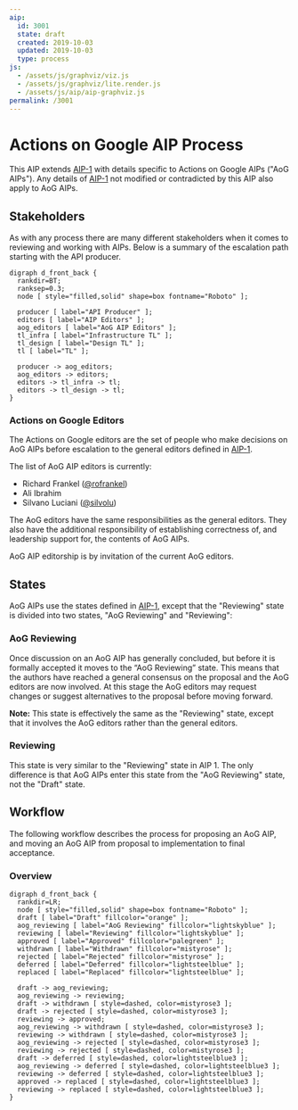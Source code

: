 ```yaml
---
aip:
  id: 3001
  state: draft
  created: 2019-10-03
  updated: 2019-10-03
  type: process
js:
  - /assets/js/graphviz/viz.js
  - /assets/js/graphviz/lite.render.js
  - /assets/js/aip/aip-graphviz.js
permalink: /3001
---
```


# Actions on Google AIP Process

This AIP extends [AIP-1][] with details specific to Actions on Google AIPs
("AoG AIPs"). Any details of [AIP-1][] not modified or contradicted by this AIP
also apply to AoG AIPs.

## Stakeholders

As with any process there are many different stakeholders when it comes to
reviewing and working with AIPs. Below is a summary of the escalation path
starting with the API producer.

```graphviz
digraph d_front_back {
  rankdir=BT;
  ranksep=0.3;
  node [ style="filled,solid" shape=box fontname="Roboto" ];

  producer [ label="API Producer" ];
  editors [ label="AIP Editors" ];
  aog_editors [ label="AoG AIP Editors" ];
  tl_infra [ label="Infrastructure TL" ];
  tl_design [ label="Design TL" ];
  tl [ label="TL" ];

  producer -> aog_editors;
  aog_editors -> editors;
  editors -> tl_infra -> tl;
  editors -> tl_design -> tl;
}
```

### Actions on Google Editors

The Actions on Google editors are the set of people who make decisions on AoG
AIPs before escalation to the general editors defined in [AIP-1][].

The list of AoG AIP editors is currently:

- Richard Frankel ([@rofrankel][])
- Ali Ibrahim
- Silvano Luciani ([@silvolu][])

The AoG editors have the same responsibilities as the general editors. They
also have the additional responsibility of establishing correctness of, and
leadership support for, the contents of AoG AIPs.

AoG AIP editorship is by invitation of the current AoG editors.

## States

AoG AIPs use the states defined in [AIP-1][], except that the "Reviewing" state
is divided into two states, "AoG Reviewing" and "Reviewing":

### AoG Reviewing

Once discussion on an AoG AIP has generally concluded, but before it is
formally accepted it moves to the “AoG Reviewing” state. This means that the
authors have reached a general consensus on the proposal and the AoG editors
are now involved. At this stage the AoG editors may request changes or suggest
alternatives to the proposal before moving forward.

**Note:** This state is effectively the same as the "Reviewing" state, except
that it involves the AoG editors rather than the general editors.

### Reviewing

This state is very similar to the "Reviewing" state in AIP 1. The only
difference is that AoG AIPs enter this state from the "AoG Reviewing" state,
not the "Draft" state.

## Workflow

The following workflow describes the process for proposing an AoG AIP, and
moving an AoG AIP from proposal to implementation to final acceptance.

### Overview

```graphviz
digraph d_front_back {
  rankdir=LR;
  node [ style="filled,solid" shape=box fontname="Roboto" ];
  draft [ label="Draft" fillcolor="orange" ];
  aog_reviewing [ label="AoG Reviewing" fillcolor="lightskyblue" ];
  reviewing [ label="Reviewing" fillcolor="lightskyblue" ];
  approved [ label="Approved" fillcolor="palegreen" ];
  withdrawn [ label="Withdrawn" fillcolor="mistyrose" ];
  rejected [ label="Rejected" fillcolor="mistyrose" ];
  deferred [ label="Deferred" fillcolor="lightsteelblue" ];
  replaced [ label="Replaced" fillcolor="lightsteelblue" ];

  draft -> aog_reviewing;
  aog_reviewing -> reviewing;
  draft -> withdrawn [ style=dashed, color=mistyrose3 ];
  draft -> rejected [ style=dashed, color=mistyrose3 ];
  reviewing -> approved;
  aog_reviewing -> withdrawn [ style=dashed, color=mistyrose3 ];
  reviewing -> withdrawn [ style=dashed, color=mistyrose3 ];
  aog_reviewing -> rejected [ style=dashed, color=mistyrose3 ];
  reviewing -> rejected [ style=dashed, color=mistyrose3 ];
  draft -> deferred [ style=dashed, color=lightsteelblue3 ];
  aog_reviewing -> deferred [ style=dashed, color=lightsteelblue3 ];
  reviewing -> deferred [ style=dashed, color=lightsteelblue3 ];
  approved -> replaced [ style=dashed, color=lightsteelblue3 ];
  reviewing -> replaced [ style=dashed, color=lightsteelblue3 ];
}
```

[aip-1]: ../0001.md
[@rofrankel]: https://github.com/rofrankel
[@silvolu]: https://github.com/silvolu
